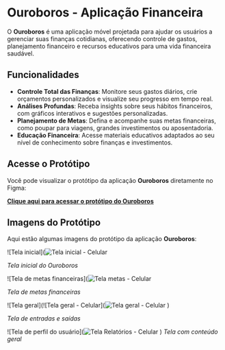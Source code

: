 # Ouroboros - Aplicação Financeira
 
O **Ouroboros** é uma aplicação móvel projetada para ajudar os usuários a gerenciar suas finanças cotidianas, oferecendo controle de gastos, planejamento financeiro e recursos educativos para uma vida financeira saudável.
 
## Funcionalidades
 
- **Controle Total das Finanças**: Monitore seus gastos diários, crie orçamentos personalizados e visualize seu progresso em tempo real.
- **Análises Profundas**: Receba insights sobre seus hábitos financeiros, com gráficos interativos e sugestões personalizadas.
- **Planejamento de Metas**: Defina e acompanhe suas metas financeiras, como poupar para viagens, grandes investimentos ou aposentadoria.
- **Educação Financeira**: Acesse materiais educativos adaptados ao seu nível de conhecimento sobre finanças e investimentos.
 
## Acesse o Protótipo
 
Você pode visualizar o protótipo da aplicação **Ouroboros** diretamente no Figma:
 
[**Clique aqui para acessar o protótipo do Ouroboros**](https://www.figma.com/proto/ZkwwkNVqd1YO7p4Y97sgm8/Aplica%C3%A7%C3%A3o-Financeira---Ouroboros?node-id=17-457&node-type=frame&t=8uHDOW63KETvDStx-1&scaling=min-zoom&content-scaling=fixed&page-id=0%3A1&starting-point-node-id=17%3A457)
 
## Imagens do Protótipo
 
Aqui estão algumas imagens do protótipo da aplicação **Ouroboros**:
 
![Tela inicial](![Tela inicial - Celular](https://github.com/user-attachments/assets/bd3733d6-6bda-41ab-87d8-41be94d65554)

*Tela inicial do Ouroboros*
 
![Tela de metas financeiras](![Tela metas - Celular](https://github.com/user-attachments/assets/38a54629-bbbe-42a1-8213-a563778a8686)

*Tela de metas financeiras*
 
![Tela geral](![Tela geral - Celular](![Tela geral - Celular](https://github.com/user-attachments/assets/dede132d-0995-4767-82ea-69b83476b0a3)
)

*Tela de entradas e saídas*

![Tela de perfil do usuário](![Tela Relatórios - Celular](https://github.com/user-attachments/assets/73d5084a-ba8a-49df-9293-04683d33365b)
)
*Tela com conteúdo geral*
